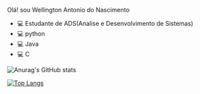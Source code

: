 Olá! sou Wellington Antonio do Nascimento


- 💻 Estudante de ADS(Analise e Desenvolvimento de Sistemas)
- 💻 python 
- 💻 Java
- 💻 C

![Anurag's GitHub stats](https://github-readme-stats.vercel.app/api?username=Wnascimento33&show_icons=true&theme=dark)


[![Top Langs](https://github-readme-stats.vercel.app/api/top-langs/?username=Wnascimento33&layout=default/api?username=Wnascimento33&show_icons=true&theme=dark)](https://github.com/Wnascimento33/github-readme-stats)
